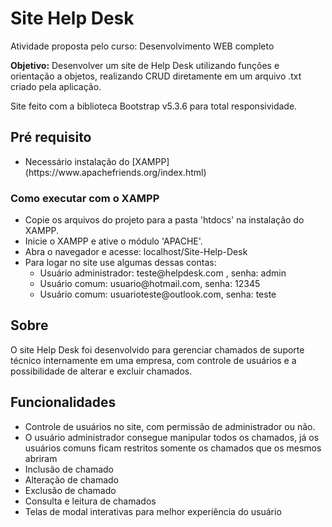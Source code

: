 <h1>Site Help Desk</h1>

<p>Atividade proposta pelo curso: Desenvolvimento WEB completo</p>
<p><b>Objetivo:</b> Desenvolver um site de Help Desk utilizando funções e orientação a objetos, realizando CRUD diretamente em um arquivo .txt criado pela aplicação.</p>
<p>Site feito com a biblioteca Bootstrap v5.3.6 para total responsividade.</p>

<h2>Pré requisito</h2>
<ul>
<li>Necessário instalação do [XAMPP](https://www.apachefriends.org/index.html)</li>
</ul>
<h3>Como executar com o XAMPP</h3>
<ul>
  <li>Copie os arquivos do projeto para a pasta 'htdocs' na instalação do XAMPP.</li>
  <li>Inicie o XAMPP e ative o módulo 'APACHE'.</li>
  <li>Abra o navegador e acesse: localhost/Site-Help-Desk</li>
  <li>Para logar no site use algumas dessas contas:
    <ul>
      <li>Usuário administrador: teste@helpdesk.com , senha: admin</li>
      <li>Usuário comum: usuario@hotmail.com, senha: 12345</li>
      <li>Usuário comum: usuarioteste@outlook.com, senha: teste</li>
    </ul>
  </li>
</ul>

<h2>Sobre</h2>
<p>O site Help Desk foi desenvolvido para gerenciar chamados de suporte técnico internamente em uma empresa, com controle de usuários e a possibilidade de alterar e excluir chamados.</p>

<h2>Funcionalidades</h2>
<ul>
  <li>Controle de usuários no site, com permissão de administrador ou não.</li>
  <li>O usuário administrador consegue manipular todos os chamados, já os usuários comuns ficam restritos somente os chamados que os mesmos abriram</li>
  <li>Inclusão de chamado</li>
  <li>Alteração de chamado</li>
  <li>Exclusão de chamado</li>
  <li>Consulta e leitura de chamados</li>
  <li>Telas de modal interativas para melhor experiência do usuário</li>
</ul>

